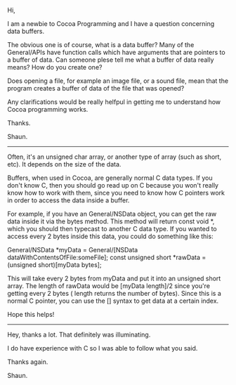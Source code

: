 

Hi,

I am a newbie to Cocoa Programming and I have a question concerning data buffers.

The obvious one is of course, what is a data buffer? Many of the General/APIs have function calls which have arguments that are pointers to a buffer of data. Can someone plese tell me what a buffer of data really means? How do you create one?

Does opening a file, for example an image file, or a sound file, mean that the program creates a buffer of data of the file that was opened?

Any clarifications would be really helfpul in getting me to understand how Cocoa programming works.

Thanks.

Shaun.

----

Often, it's an     unsigned char array, or another type of array (such as short, etc). It depends on the size of the data.

Buffers, when used in Cocoa, are generally normal C data types. If you don't know C, then you should go read up on C because you won't really know how to work with them, since you need to know how C pointers work in order to access the data inside a buffer.

For example, if you have an General/NSData object, you can get the raw data inside it via the     bytes method. This method will return     const void *, which you should then typecast to another C data type. If you wanted to access every 2 bytes inside this data, you could do something like this:
    
General/NSData *myData = General/[NSData dataWithContentsOfFile:someFile];
const unsigned short *rawData = (unsigned short)[myData bytes];

This will take every 2 bytes from myData and put it into an unsigned short array. The length of rawData would be [myData length]/2 since you're getting every 2 bytes (    length returns the number of bytes). Since this is a normal C pointer, you can use the [] syntax to get data at a certain index.

Hope this helps!

----

Hey, thanks a lot. That definitely was illuminating. 

I do have experience with C so I was able to follow what you said.

Thanks again.

Shaun.